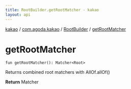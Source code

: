 ```yaml
---
title: RootBuilder.getRootMatcher - kakao
layout: api
---
```


<div class='api-docs-breadcrumbs'><a href="../../index.html">kakao</a> / <a href="../index.html">com.agoda.kakao</a> / <a href="index.html">RootBuilder</a> / <a href=".">getRootMatcher</a></div>

# getRootMatcher

<div class="signature"><code><span class="keyword">fun </span><span class="identifier">getRootMatcher</span><span class="symbol">(</span><span class="symbol">)</span><span class="symbol">: </span><span class="identifier">Matcher</span><span class="symbol">&lt;</span><span class="identifier">Root</span><span class="symbol">&gt;</span></code></div>

Returns combined root matchers with AllOf.allOf()

**Return**
Matcher

